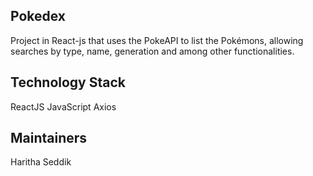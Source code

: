 ## Pokedex

Project in React-js that uses the PokeAPI to list the Pokémons, allowing searches by type, name, generation and among other functionalities.

## Technology Stack

ReactJS
JavaScript
Axios

## Maintainers
Haritha Seddik
